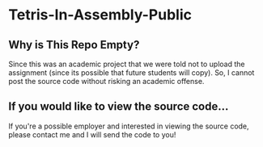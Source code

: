 # Tetris-In-Assembly-Public

## Why is This Repo Empty?
Since this was an academic project that we were told not to upload the assignment (since its possible that future students will copy). So, I cannot post the source code without risking an academic offense.

## If you would like to view the source code...
If you're a possible employer and interested in viewing the source code, please contact me and I will send the code to you!
